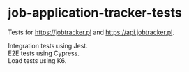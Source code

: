 # job-application-tracker-tests

Tests for https://jobtracker.pl and https://api.jobtracker.pl.

Integration tests using Jest.</br>
E2E tests using Cypress.</br>
Load tests using K6.</br>
